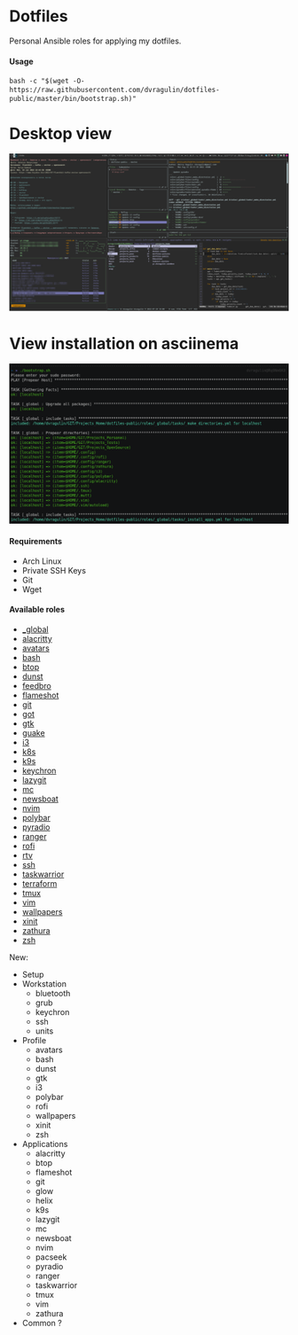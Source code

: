 # Dotfiles

Personal Ansible roles for applying my dotfiles. 

#### Usage
```
bash -c "$(wget -O- https://raw.githubusercontent.com/dvragulin/dotfiles-public/master/bin/bootstrap.sh)"
```

# Desktop view
[![](./.media/screen_2.png)](https://raw.githubusercontent.com/dvragulin/dotfiles-public/master/.media/screen_2.png)

# View installation on asciinema
[![Watch the video](./.media/screen_1.png)](https://asciinema.org/a/xixWcDhLGiSiOcNWFpzXshYh6)

#### Requirements

  - Arch Linux
  - Private SSH Keys
  - Git
  - Wget

#### Available roles

  - [_global](roles%2F_global)
  - [alacritty](roles%2Falacritty)
  - [avatars](roles%2Favatars)
  - [bash](roles%2Fbash)
  - [btop](roles%2Fbtop)
  - [dunst](roles%2Fdunst)
  - [feedbro](roles%2Ffeedbro)
  - [flameshot](roles%2Fflameshot)
  - [git](roles%2Fgit)
  - [got](roles%2Fgot)
  - [gtk](roles%2Fgtk)
  - [guake](roles%2Fguake)
  - [i3](roles%2Fi3)
  - [k8s](roles%2Fk8s)
  - [k9s](roles%2Fk9s)
  - [keychron](roles%2Fkeychron)
  - [lazygit](roles%2Flazygit)
  - [mc](roles%2Fmc)
  - [newsboat](roles%2Fnewsboat)
  - [nvim](roles%2Fnvim)
  - [polybar](roles%2Fpolybar)
  - [pyradio](roles%2Fpyradio)
  - [ranger](roles%2Franger)
  - [rofi](roles%2Frofi)
  - [rtv](roles%2Frtv)
  - [ssh](roles%2Fssh)
  - [taskwarrior](roles%2Ftaskwarrior)
  - [terraform](roles%2Fterraform)
  - [tmux](roles%2Ftmux)
  - [vim](roles%2Fvim)
  - [wallpapers](roles%2Fwallpapers)
  - [xinit](roles%2Fxinit)
  - [zathura](roles%2Fzathura)
  - [zsh](roles%2Fzsh)


  New:
  - Setup
  - Workstation
    - bluetooth
    - grub
    - keychron
    - ssh
    - units
  - Profile
    - avatars
    - bash
    - dunst
    - gtk
    - i3
    - polybar
    - rofi
    - wallpapers
    - xinit
    - zsh
  - Applications
    - alacritty
    - btop
    - flameshot
    - git
    - glow
    - helix
    - k9s
    - lazygit
    - mc
    - newsboat
    - nvim
    - pacseek
    - pyradio
    - ranger
    - taskwarrior
    - tmux
    - vim
    - zathura
  - Common ?
